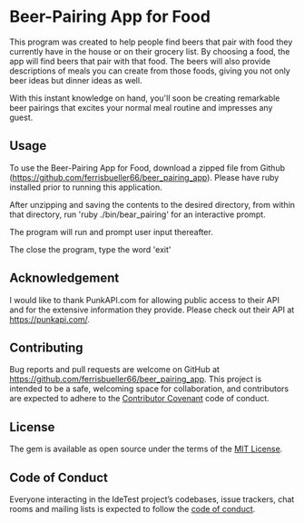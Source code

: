 # Beer-Pairing App for Food

This program was created to help people find beers that pair with food they currently have in the house or on their grocery list.
By choosing a food, the app will find beers that pair with that food. The beers will also provide descriptions of meals you can create from those foods, giving you not only beer ideas but dinner ideas as well.

With this instant knowledge on hand, you'll soon be creating remarkable beer pairings that excites your normal meal routine and impresses any guest.

## Usage

To use the Beer-Pairing App for Food, download a zipped file from Github (https://github.com/ferrisbueller66/beer_pairing_app).
Please have ruby installed prior to running this application.

After unzipping and saving the contents to the desired directory, from within that directory, run 'ruby ./bin/bear_pairing' for an interactive prompt.

The program will run and prompt user input thereafter.

The close the program, type the word 'exit'

## Acknowledgement

I would like to thank PunkAPI.com for allowing public access to their API and for the extensive information they provide.
Please check out their API at https://punkapi.com/.


## Contributing

Bug reports and pull requests are welcome on GitHub at https://github.com/ferrisbueller66/beer_pairing_app. This project is intended to be a safe, welcoming space for collaboration, and contributors are expected to adhere to the [Contributor Covenant](http://contributor-covenant.org) code of conduct.

## License

The gem is available as open source under the terms of the [MIT License](https://opensource.org/licenses/MIT).

## Code of Conduct

Everyone interacting in the IdeTest project’s codebases, issue trackers, chat rooms and mailing lists is expected to follow the [code of conduct](https://github.com/ferrisbueller66/beer_pairing_app/blob/master/CODE_OF_CONDUCT.md).
